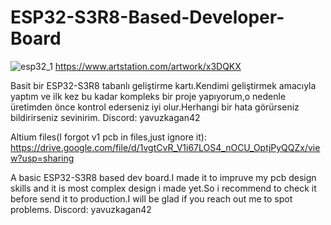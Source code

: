 # ESP32-S3R8-Based-Developer-Board
![esp32_1](https://github.com/user-attachments/assets/30517714-5739-4370-a29b-ed8d3c6c76c8)
https://www.artstation.com/artwork/x3DQKX

Basit bir ESP32-S3R8 tabanlı geliştirme kartı.Kendimi geliştirmek amacıyla yaptım ve ilk kez bu kadar kompleks bir proje yapıyorum,o nedenle üretimden önce kontrol ederseniz iyi olur.Herhangi bir hata görürseniz bildirirseniz sevinirim. Discord: yavuzkagan42 

Altium files(I forgot v1 pcb in files,just ignore it): https://drive.google.com/file/d/1vgtCvR_V1i67LOS4_nOCU_OptjPyQQZx/view?usp=sharing

A basic ESP32-S3R8 based dev board.I made it to impruve my pcb design skills and it is most complex design i made yet.So i recommend to check it before send it to production.I will be glad if you reach out me to spot problems. Discord: yavuzkagan42
